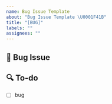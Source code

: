 ```yaml
---
name: Bug Issue Template
about: "Bug Issue Template \U0001F41B"
title: "[BUG]"
labels: ""
assignees: ""
---
```


## 🐛 Bug Issue

<!-- 버그에 대해 설명해주세요 -->

## 🔍 To-do

- [ ] bug
